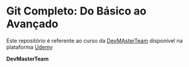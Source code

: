 # Git Completo: Do Básico ao Avançado

Este repositório é referente ao curso da [DevMAsterTeam](http://devmasterteam.com/)
disponível na plataforma [Udemy](https://www.udemy.com/course/git-completo-do-basico-ao-avancado/)

**DevMasterTeam**
